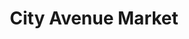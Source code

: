 ---
title: "City Avenue Market"
url: /vancouver/city-avenue-market-west-broadway/
shop: supermarket
---